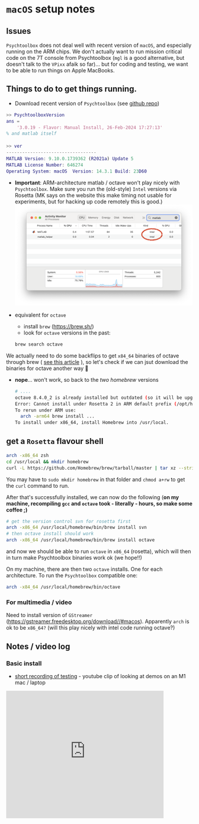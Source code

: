 # `macOS` setup notes

## Issues

`Psychtoolbox` does not deal well with recent version of `macOS`, and especially running on the ARM chips. We don't actually want to run mission critical code on the 7T console from Psychtoolbox (`mgl` is a good alternative, but doesn't talk to the `VPixx` afaik so far)... but for coding and testing, we want to be able to run things on Apple MacBooks.

## Things to do to get things running.

- Download recent version of `Psychtoolbox` (see [github repo](https://github.com/Psychtoolbox-3/Psychtoolbox-3/tree/3.0.19.7))
```matlab
>> PsychtoolboxVersion
ans =
    '3.0.19 - Flavor: Manual Install, 26-Feb-2024 17:27:13'
% and matlab itself

>> ver
----------------------------------
MATLAB Version: 9.10.0.1739362 (R2021a) Update 5
MATLAB License Number: 646274
Operating System: macOS  Version: 14.3.1 Build: 23D60
```

- <strong>Important</strong>: ARM-architecture matlab / octave won't play nicely with `Psychtoolbox`. Make sure you run the (old-style) `Intel` versions via Rosetta (MK says on the website this make timing not usable for experiments, but for hacking up code remotely this is good.)
![](./images/matlab-arch.png)

- equivalent for `octave`
  - install `brew` (https://brew.sh/)
  - look for `octave` versions in the past:
  ```bash
  brew search octave
  ```

We actually need to do some backflips to get `x84_64` binaries of octave through brew ( [see this article](https://www.wisdomgeek.com/development/installing-intel-based-packages-using-homebrew-on-the-m1-mac/) ), so let's check if we can jsut download the binaries for octave another way :grimacing: 

- **nope**... won't work, so back to the *two homebrew* versions
  ```bash
  # .... 
  octave 8.4.0_2 is already installed but outdated (so it will be upgraded).
  Error: Cannot install under Rosetta 2 in ARM default prefix (/opt/homebrew)!
  To rerun under ARM use:
    arch -arm64 brew install ...
  To install under x86_64, install Homebrew into /usr/local.
  ```
 
## get a `Rosetta` flavour shell

```bash
arch -x86_64 zsh
cd /usr/local && mkdir homebrew
curl -L https://github.com/Homebrew/brew/tarball/master | tar xz --strip 1 -C homebrew
```

You may have to `sudo mkdir homebrew` in that folder and `chmod a+rw` to get the `curl` command to run.

After that's successfully installed, we can now do the following (**on my machine, recompiling `gcc` and `octave` took - literally - hours, so make some coffee ;)**

```bash
# get the version control svn for rosetta first
arch -x86_64 /usr/local/homebrew/bin/brew install svn
# then octave install should work
arch -x86_64 /usr/local/homebrew/bin/brew install octave
```

and now we should be able to run `octave` in `x86_64` (rosetta), which will then in turn make Psychtoolbox binaries work ok (we hope!!)


On my machine, there are then two `octave` installs. One for each architecture. To run the `Psychtoolbox` compatible one:

```bash
arch -x84_64 /usr/local/homebrew/bin/octave
```
### For multimedia / video

Need to install version of `GStreamer` (https://gstreamer.freedesktop.org/download//#macos). Apparently `arch` is ok to be `x86_64?` (will this play nicely with intel code running octave?)


## Notes / video log
### Basic install

- [short recording of testing](https://www.youtube.com/watch?v=4B3s1_dK_DA) - youtube clip of looking at demos on an M1 mac / laptop

<object width="425" height="344"><param name="movie" value="https://www.youtube.com/v/4B3s1_dK_DA&hl=en&fs=1"></param><param name="allowFullScreen" value="true"></param><embed src="https://www.youtube.com/v/4B3s1_dK_DA&hl=en&fs=1" type="application/x-shockwave-flash" allowfullscreen="true" width="425" height="344"></embed></object>
